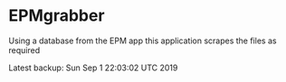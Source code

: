 # EPMgrabber
Using a database from the EPM app this application scrapes the files as required


Latest backup: Sun Sep 1 22:03:02 UTC 2019
